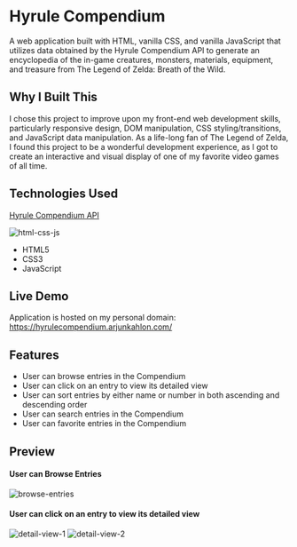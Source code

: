 # Hyrule Compendium

A web application built with HTML, vanilla CSS, and vanilla JavaScript that utilizes data obtained by the Hyrule Compendium API to generate an encyclopedia of the in-game creatures, monsters, materials, equipment, and treasure from The Legend of Zelda: Breath of the Wild.

## Why I Built This

I chose this project to improve upon my front-end web development skills, particularly responsive design, DOM manipulation, CSS styling/transitions, and JavaScript data manipulation. As a life-long fan of The Legend of Zelda, I found this project to be a wonderful development experience, as I got to create an interactive and visual display of one of my favorite video games of all time. 

## Technologies Used
[Hyrule Compendium API](https://github.com/gadhagod/Hyrule-Compendium-API)

![html-css-js](https://user-images.githubusercontent.com/49361894/193665011-994a986d-7fc7-4264-94ff-e64811e9f44e.png)
- HTML5
- CSS3
- JavaScript

## Live Demo

Application is hosted on my personal domain: https://hyrulecompendium.arjunkahlon.com/

## Features

- User can browse entries in the Compendium 
- User can click on an entry to view its detailed view
- User can sort entries by either name or number in both ascending and descending order
- User can search entries in the Compendium
- User can favorite entries in the Compendium

## Preview
#### User can Browse Entries
![browse-entries](https://user-images.githubusercontent.com/49361894/193668595-d7865546-4638-479b-b214-ec20a298470f.gif)

#### User can click on an entry to view its detailed view
![detail-view-1](https://user-images.githubusercontent.com/49361894/193670184-b460a507-0d0e-4fc5-ab99-a2cace3a6829.gif)
![detail-view-2](https://user-images.githubusercontent.com/49361894/193668701-2f260d85-622b-4e95-9c5d-f595a1d8d5a1.gif)
